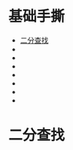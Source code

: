 # 基础手撕

<!-- GFM-TOC -->
* [二分查找](#二分查找)
* []()
* []()
* []()
* []()
* []()
* []()
* []()

<!-- GFM-TOC -->

# 二分查找
